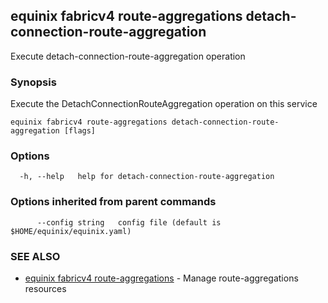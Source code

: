## equinix fabricv4 route-aggregations detach-connection-route-aggregation

Execute detach-connection-route-aggregation operation

### Synopsis

Execute the DetachConnectionRouteAggregation operation on this service

```
equinix fabricv4 route-aggregations detach-connection-route-aggregation [flags]
```

### Options

```
  -h, --help   help for detach-connection-route-aggregation
```

### Options inherited from parent commands

```
      --config string   config file (default is $HOME/equinix/equinix.yaml)
```

### SEE ALSO

* [equinix fabricv4 route-aggregations](equinix_fabricv4_route-aggregations.md)	 - Manage route-aggregations resources

